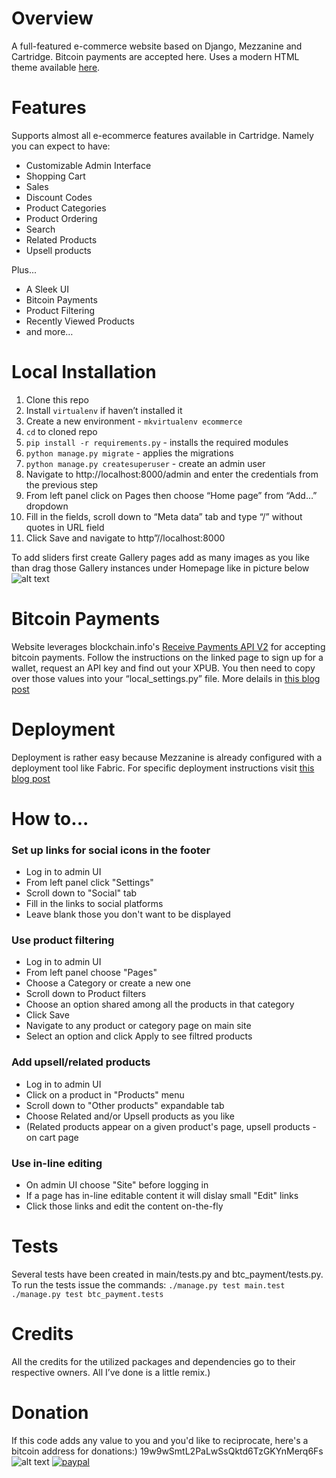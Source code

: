 # Overview

A full-featured e-commerce website based on Django, Mezzanine and Cartridge. Bitcoin payments are accepted here. Uses a modern HTML theme available [here](https://bootstrapious.com/p/obaju-e-commerce-template). 

# Features
Supports almost all e-ecommerce features available in Cartridge. Namely you can expect to have:

* Customizable Admin Interface
* Shopping Cart
* Sales
* Discount Codes
* Product Categories
* Product Ordering
* Search
* Related Products
* Upsell products

Plus...

* A Sleek UI
* Bitcoin Payments
* Product Filtering
* Recently Viewed Products
* and more…

# Local Installation

1. Clone this repo
2. Install `virtualenv` if haven’t installed it
3. Create a new environment - `mkvirtualenv ecommerce`
4. `cd` to cloned repo
5. `pip install -r requirements.py` - installs the required modules
6. `python manage.py migrate` - applies the migrations
7. `python manage.py createsuperuser` - create an admin user
8. Navigate to http://localhost:8000/admin and enter the credentials from the previous step
9. From left panel click on Pages then choose “Home page” from “Add…” dropdown
10. Fill in the fields, scroll down to “Meta data” tab and type “/” without quotes in URL field
11. Click Save and navigate to http”//localhost:8000

To add sliders first create Gallery pages add as many images as you like than drag those Gallery instances under Homepage like in picture below
![alt text](https://bitcoineria.com/static/media/uploads/blog/post_images/.thumbnails/sliders_under_homepage.png/sliders_under_homepage-760x156.png "Sliders under homepage")


# Bitcoin Payments 
Website leverages blockchain.info's [Receive Payments API V2](https://blockchain.info/api/api_receive) for accepting bitcoin payments. Follow the instructions on the linked page to sign up for a wallet, request an API key and find out your XPUB. You then need to copy over those values into your “local_settings.py” file. More delails in [this blog post](https://bitcoineria.com/blog/recently-viewed-product-filtering-and-bitcoin-payments/)

# Deployment 
Deployment is rather easy because Mezzanine is already configured with a deployment tool like Fabric. For specific deployment instructions visit [this blog post](https://bitcoineria.com/blog/deployment/)

# How to...
### Set up links for social icons in the footer
* Log in to admin UI
* From left panel click "Settings"
* Scroll down to "Social" tab
* Fill in the links to social platforms
* Leave blank those you don't want to be displayed

### Use product filtering
* Log in to admin UI
* From left panel choose "Pages"
* Choose a Category or create a new one
* Scroll down to Product filters
* Choose an option shared among all the products in that category
* Click Save
* Navigate to any product or category page on main site
* Select an option and click Apply to see filtred products

### Add upsell/related products
* Log in to admin UI
* Click on a product in "Products" menu
* Scroll down to "Other products" expandable tab
* Choose Related and/or Upsell products as you like
* (Related products appear on a given product's page, upsell products - on cart page

### Use in-line editing
* On admin UI choose "Site" before logging in
* If a page has in-line editable content it will dislay small "Edit" links
* Click those links and edit the content on-the-fly

# Tests
Several tests have been created in main/tests.py and btc_payment/tests.py. To run the tests issue the commands:
`./manage.py test main.test`
`./manage.py test btc_payment.tests`

# Credits
All the credits for the utilized packages and dependencies go to their respective owners. All I’ve done is a little remix.)

# Donation
If this code adds any value to you and you'd like to reciprocate, here's a bitcoin address for donations:)
19w9wSmtL2PaLwSsQktd6TzGKYnMerq6Fs ![alt text](https://bitcoineria.com/static/media/uploads/galleries/.thumbnails/donation.png/donation-200x200.png "Donation QR code")
[![paypal](https://www.paypalobjects.com/en_US/i/btn/btn_donateCC_LG.gif)](https://www.paypal.com/cgi-bin/webscr?cmd=_s-xclick&hosted_button_id=9PWESEARPH2QU)
